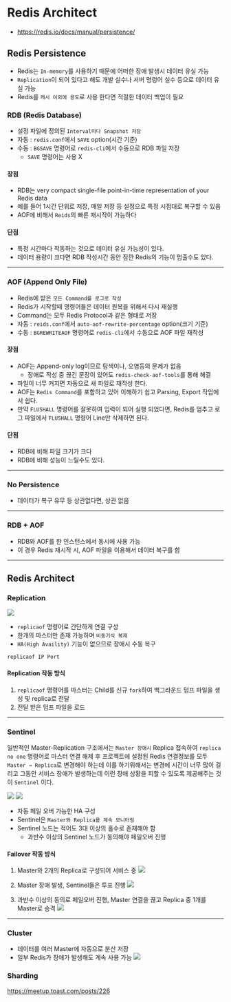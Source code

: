 # Redis Architect
* https://redis.io/docs/manual/persistence/

## Redis Persistence
* Redis는 `In-memory`를 사용하기 때문에 어떠한 장애 발생시 데이터 유실 가능
* `Replication`이 되어 있다고 해도 개발 실수나 서버 명렁어 실수 등으로 데이터 유실 가능
* Redis를 `캐시 이외에 용도`로 사용 한다면 적절한 데이터 백업이 필요

### RDB (Redis Database)
* 설정 파일에 정의된 `Interval마다 Snapshot 저장`
* 자동 : `redis.conf`에서 `SAVE` option(시간 기준) 
* 수동 : `BGSAVE` 명령어로 `redis-cli`에서 수동으로 RDB 파일 저장
  * `SAVE` 명령어는 사용 X

#### 장점
* RDB는 very compact single-file point-in-time representation of your Redis data 
* 예를 들어 1시간 단위로 저장, 매일 저장 등 설정으로 특정 시점대로 복구할 수 있음
* AOF에 비해서 `Reids`의 빠른 재시작이 가능하다

#### 단점
* 특정 시간마다 작동하는 것으로 데이터 유실 가능성이 있다.
* 데이터 용량이 크다면 RDB 작성시간 동안 잠깐 Redis의 기능이 멈출수도 있다.


------
### AOF (Append Only File)
* Redis에 받은 `모든 Command를 로그로 작성`
* Redis가 시작할때 명령어들은 데이터 원복을 위해서 다시 재실행
* Command는 모두 Redis Protocol과 같은 형태로 저장
* 자동 : `reids.conf`에서 `auto-aof-rewrite-percentage` option(크기 기준)
* 수동 : `BGREWRITEAOF` 명령어로 `redis-cli`에서 수동으로 AOF 파일 재작성

#### 장점
* AOF는 Append-only log이므로 탐색이나, 오염등의 문제가 없음
  * 장애로 작성 중 끊긴 문장이 있어도 `redis-check-aof-tools`를 통해 해결
* 파일이 너무 커지면 자동으로 새 파일로 재작성 한다.
* AOF는 `Redis Command`를 포함하고 있어 이해하기 쉽고 Parsing, Export 작업에서 쉽다.
* 만약 `FLUSHALL` 명령어를 잘못하여 입력이 되어 실행 되었다면,
Redis를 멈추고 로그 파일에서 `FLUSHALL` 명령어 Line만 삭제하면 된다.

#### 단점
* RDB에 비해 파일 크기가 크다
* RDB에 비해 성능이 느릴수도 있다.


------
### No Persistence
* 데이터가 복구 유무 등 상관없다면, 상관 없음 


------
### RDB + AOF
* RDB와 AOF를 한 인스턴스에서 동시에 사용 가능
* 이 경우 Redis 재시작 시, AOF 파일을 이용해서 데이터 복구를 함


-------
## Redis Architect

### Replication
![](images/2cb70547.png)
* `replicaof` 명령어로 간단하게 연결 구성
* 한개의 마스터만 존재 가능하며 `비동기식 복제`
* `HA(High Availity)` 기능이 없으므로 장애시 수동 복구

```shell
replicaof IP Port
```

#### Replication 작동 방식
1. `replicaof` 명령어를 마스터는 Child를 신규 `fork`하여
백그라운드 덤프 파일을 생성 및 replica로 전달
2. 전달 받은 덤프 파일을 로드


------
### Sentinel
일반적인 Master-Replication 구조에서는 `Master 장애시` Replica 접속하여 `replica no one` 명령어로 마스터 연결 해제 후
프로젝트에 설정된 Redis 연결정보를 모두 `Master → Replica`로 변경해야 하는데 
이를 하기위해서는 변경에 시간이 너무 많이 걸리고 그동안 서비스 장애가 발생하는데
이런 장애 상황을 피할 수 있도록 제공해주는 것이 `Sentinel` 이다.

![](images/9d6ef0e5.png)
![](images/5a8cebde.png)
* 자동 페일 오버 가능한 HA 구성
* Sentinel은 `Master와 Replica를 계속 모니터링`
* Sentinel 노드는 적어도 3대 이상의 홀수로 존재해야 함
  * 과반수 이상의 Sentinel 노드가 동의해야 페일오버 진행

#### Failover 작동 방식
1. Master와 2개의 Replica로 구성되어 서비스 중
![](images/a0a4a17f.png)

2. Master 장애 발생, Sentinel들은 투표 진행
![](images/693db493.png)

3. 과반수 이상의 동의로 페일오버 진행, Master 연결을 끊고
Replica 중 1개를 Master로 승격
![](images/dbd65fd9.png) 


------
### Cluster
* 데이터를 여러 Master에 자동으로 분산 저장
* 일부 Redis가 장애가 발생해도 계속 사용 가능
![](images/2e2a3dee.png)

### Sharding
https://meetup.toast.com/posts/226